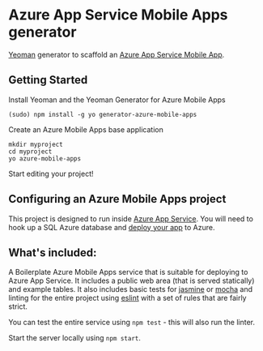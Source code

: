 # Azure App Service Mobile Apps generator

[Yeoman](http://yeoman.io) generator to scaffold an [Azure App Service Mobile App].

## Getting Started

Install Yeoman and the Yeoman Generator for Azure Mobile Apps

    (sudo) npm install -g yo generator-azure-mobile-apps

Create an Azure Mobile Apps base application

    mkdir myproject
    cd myproject
    yo azure-mobile-apps

Start editing your project!

## Configuring an Azure Mobile Apps project

This project is designed to run inside [Azure App Service].  You will need to hook up a SQL
Azure database and [deploy your app] to Azure.

[Azure App Service]: https://azure.microsoft.com/en-us/documentation/services/app-service/
[Azure App Service Mobile App]: https://azure.microsoft.com/en-us/documentation/articles/app-service-mobile-node-backend-how-to-use-server-sdk/
[deploy your app]: https://azure.microsoft.com/en-us/documentation/articles/web-sites-deploy/

## What's included:

A Boilerplate Azure Mobile Apps service that is suitable for deploying to Azure App Service.
It includes a public web area (that is served statically) and example tables.  It also includes
basic tests for [jasmine] or [mocha] and linting for the entire project using [eslint] with
a set of rules that are fairly strict.

[jasmine]: http://jasmine.github.io/
[mocha]: http://mochajs.org/
[eslint]: http://eslint.org/

You can test the entire service using ```npm test``` - this will also run the linter.

Start the server locally using ```npm start```.
